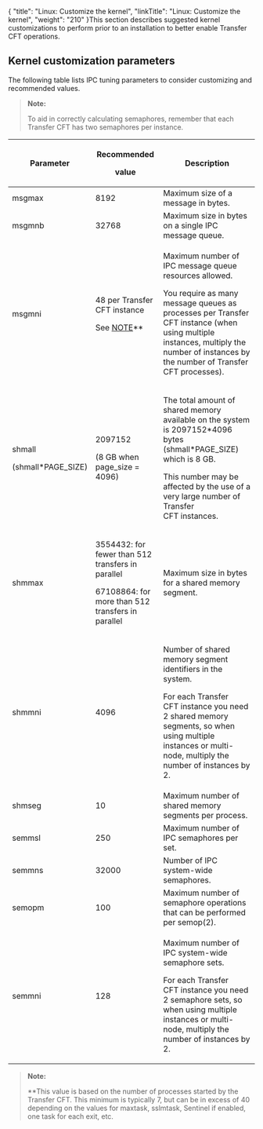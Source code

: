 {
    "title": "Linux: Customize the kernel",
    "linkTitle": "Linux: Customize the kernel",
    "weight": "210"
}This section describes suggested kernel customizations to perform prior to an installation to better enable Transfer CFT operations.

## Kernel customization parameters

The following table lists IPC tuning parameters to consider customizing and recommended values.

> **Note:**
>
> To aid in correctly calculating semaphores, remember that each Transfer CFT has two semaphores per instance.

<table>
   <thead>
      <tr>
<th class="TableStyle-SynchTableStyle_interop-HeadE-Column1-Header1">Parameter         </th>
<th class="TableStyle-SynchTableStyle_interop-HeadE-Column1-Header1"><p>Recommended</p>
<p>value</p>         </th>
<th class="TableStyle-SynchTableStyle_interop-HeadD-Column1-Header1">Description         </th>
      </tr>
   </thead>
   <tbody>
      <tr>
         <td>msgmax         </td>
         <td>8192         </td>
         <td>Maximum size of a message in bytes.         </td>
      </tr>
      <tr>
         <td>msgmnb         </td>
         <td>32768         </td>
         <td>Maximum size in bytes on a single IPC message queue.         </td>
      </tr>
      <tr>
         <td>msgmni         </td>
         <td><p>48 per <span class="mc-variable axway_variables.Component_Long_Name variable">Transfer CFT</span> instance</p>
<p>See <a href="#note_linux">NOTE</a>**</p>         </td>
         <td><p>Maximum number of IPC message queue resources allowed.</p>
<p>You require as many message queues as processes per Transfer CFT instance (when using multiple instances, multiply the number of instances by the number of Transfer CFT processes).</p>         </td>
      </tr>
      <tr>
         <td><p>shmall</p>
<p>(shmall*PAGE_SIZE)</p>         </td>
         <td><p>2097152</p>
<p>(8 GB when page_size = 4096)</p>         </td>
         <td><p>The total amount of shared memory available on the system is 2097152*4096 bytes (shmall*PAGE_SIZE) which is 8 GB.</p>
<p>This number may be affected by the use of a very large number of Transfer CFT instances.</p>         </td>
      </tr>
      <tr>
         <td>shmmax         </td>
         <td><p>3554432: for fewer than 512 transfers in parallel</p>
<p>67108864: for more than 512 transfers in parallel</p>         </td>
         <td>Maximum size in bytes for a shared memory segment.         </td>
      </tr>
      <tr>
         <td>shmmni         </td>
         <td>4096         </td>
         <td><p>Number of shared memory segment identifiers in the system.</p>
<p>For each Transfer CFT instance you need 2 shared memory segments, so when using multiple instances or multi-node, multiply the number of instances by 2.</p>         </td>
      </tr>
      <tr>
         <td>shmseg         </td>
         <td>10         </td>
         <td>Maximum number of shared memory segments per process.         </td>
      </tr>
      <tr>
         <td>semmsl         </td>
         <td>250         </td>
         <td>Maximum number of IPC semaphores per set.         </td>
      </tr>
      <tr>
         <td>semmns         </td>
         <td>32000         </td>
         <td>Number of IPC system-wide semaphores.         </td>
      </tr>
      <tr>
         <td>semopm         </td>
         <td>100         </td>
         <td>Maximum number of semaphore operations that can be performed per semop(2).         </td>
      </tr>
      <tr>
         <td>semmni         </td>
         <td>128         </td>
         <td><p>Maximum number of IPC system-wide semaphore sets.</p>
<p>For each Transfer CFT instance you need 2 semaphore sets, so when using multiple instances or multi-node, multiply the number of instances by 2.</p>         </td>
      </tr>
   </tbody>
</table>

> **Note:**
>
> \*\*This value is based on the number of processes started by the Transfer CFT. This minimum is typically 7, but can be in excess of 40 depending on the values for maxtask, sslmtask, Sentinel if enabled, one task for each exit, etc.
